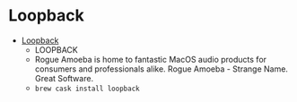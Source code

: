 # Loopback
- [Loopback](https://rogueamoeba.com/loopback/)
  -  LOOPBACK
  - Rogue Amoeba is home to fantastic MacOS audio products for consumers and professionals alike. Rogue Amoeba - Strange Name. Great Software.
  - `brew cask install loopback`
